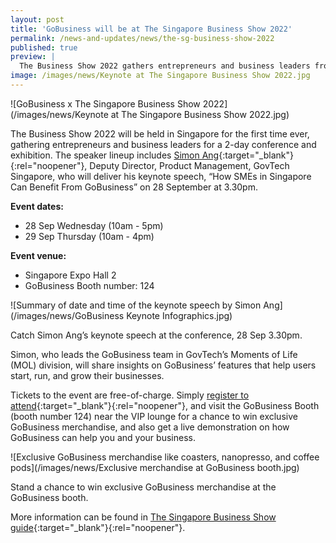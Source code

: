 ```yaml
---
layout: post
title: 'GoBusiness will be at The Singapore Business Show 2022'
permalink: /news-and-updates/news/the-sg-business-show-2022
published: true
preview: |
  The Business Show 2022 gathers entrepreneurs and business leaders from all over the world for a 2-day conference. Register for free and come visit the GoBusiness booth!
image: /images/news/Keynote at The Singapore Business Show 2022.jpg
---
```


<!-- TODO: Check with YX on the actual "preview" property. Might need to remove for this particular tag -->
![GoBusiness x The Singapore Business Show 2022](/images/news/Keynote at The Singapore Business Show 2022.jpg)

The Business Show 2022 will be held in Singapore for the first time ever, gathering entrepreneurs and business leaders for a 2-day conference and exhibition. The speaker lineup includes [Simon Ang](https://www.singaporebusinessshow.com/speakers/simon-ang/){:target="_blank"}{:rel="noopener"}, Deputy Director, Product Management, GovTech Singapore, who will deliver his keynote speech, “How SMEs in Singapore Can Benefit From GoBusiness” on 28 September at 3.30pm.

**Event dates:**
 - 28 Sep Wednesday (10am - 5pm) 
 - 29 Sep Thursday (10am - 4pm) 

**Event venue:** 
 - Singapore Expo Hall 2 
 - GoBusiness Booth number: 124 
 
![Summary of date and time of the keynote speech by Simon Ang](/images/news/GoBusiness Keynote Infographics.jpg)
<figcaption>Catch Simon Ang’s keynote speech at the conference, 28 Sep 3.30pm.</figcaption>

Simon, who leads the GoBusiness team in GovTech’s Moments of Life (MOL) division, will share insights on GoBusiness’ features that help users start, run, and grow their businesses.

Tickets to the event are free-of-charge. Simply [register to attend](https://registration.fortem-international.com/Forms/Form.aspx?FormRef=SBS92Visitor){:target="_blank"}{:rel="noopener"}, and visit the GoBusiness Booth (booth number 124) near the VIP lounge for a chance to win exclusive GoBusiness merchandise, and also get a live demonstration on how GoBusiness can help you and your business.

![Exclusive GoBusiness merchandise like coasters, nanopresso, and coffee pods](/images/news/Exclusive merchandise at GoBusiness booth.jpg)
<figcaption>Stand a chance to win exclusive GoBusiness merchandise at the GoBusiness booth.</figcaption>

More information can be found in [The Singapore Business Show guide](https://www.singaporebusinessshow.com/showguide/){:target="_blank"}{:rel="noopener"}.


<script src="/jquery/jquery.min.js"></script>
<script src="/jquery/bp-menu-new-tab.js"></script>
